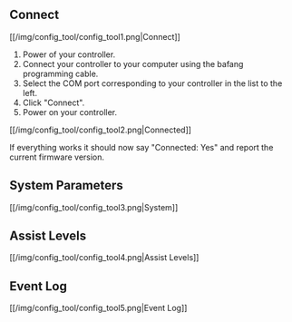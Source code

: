 ## Connect
[[/img/config_tool/config_tool1.png|Connect]]

1. Power of your controller.
2. Connect your controller to your computer using the bafang programming cable.
3. Select the COM port corresponding to your controller in the list to the left.
4. Click "Connect".
5. Power on your controller.

[[/img/config_tool/config_tool2.png|Connected]]

If everything works it should now say "Connected: Yes" and report the current firmware version.

## System Parameters
[[/img/config_tool/config_tool3.png|System]]


## Assist Levels
[[/img/config_tool/config_tool4.png|Assist Levels]]


## Event Log
[[/img/config_tool/config_tool5.png|Event Log]]